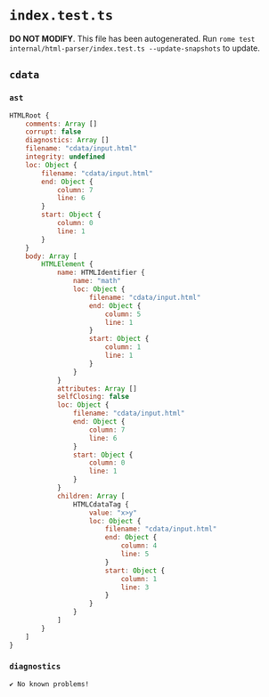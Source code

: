 # `index.test.ts`

**DO NOT MODIFY**. This file has been autogenerated. Run `rome test internal/html-parser/index.test.ts --update-snapshots` to update.

## `cdata`

### `ast`

```javascript
HTMLRoot {
	comments: Array []
	corrupt: false
	diagnostics: Array []
	filename: "cdata/input.html"
	integrity: undefined
	loc: Object {
		filename: "cdata/input.html"
		end: Object {
			column: 7
			line: 6
		}
		start: Object {
			column: 0
			line: 1
		}
	}
	body: Array [
		HTMLElement {
			name: HTMLIdentifier {
				name: "math"
				loc: Object {
					filename: "cdata/input.html"
					end: Object {
						column: 5
						line: 1
					}
					start: Object {
						column: 1
						line: 1
					}
				}
			}
			attributes: Array []
			selfClosing: false
			loc: Object {
				filename: "cdata/input.html"
				end: Object {
					column: 7
					line: 6
				}
				start: Object {
					column: 0
					line: 1
				}
			}
			children: Array [
				HTMLCdataTag {
					value: "x>y"
					loc: Object {
						filename: "cdata/input.html"
						end: Object {
							column: 4
							line: 5
						}
						start: Object {
							column: 1
							line: 3
						}
					}
				}
			]
		}
	]
}
```

### `diagnostics`

```
✔ No known problems!

```
